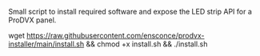 Small script to install required software and expose the LED strip API for a ProDVX panel.

wget https://raw.githubusercontent.com/ensconce/prodvx-installer/main/install.sh && chmod +x install.sh && ./install.sh
